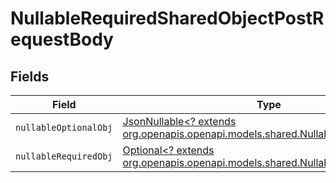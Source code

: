 # NullableRequiredSharedObjectPostRequestBody


## Fields

| Field                                                                                                                              | Type                                                                                                                               | Required                                                                                                                           | Description                                                                                                                        | Example                                                                                                                            |
| ---------------------------------------------------------------------------------------------------------------------------------- | ---------------------------------------------------------------------------------------------------------------------------------- | ---------------------------------------------------------------------------------------------------------------------------------- | ---------------------------------------------------------------------------------------------------------------------------------- | ---------------------------------------------------------------------------------------------------------------------------------- |
| `nullableOptionalObj`                                                                                                              | [JsonNullable<? extends org.openapis.openapi.models.shared.NullableOptionalObject>](../../models/shared/NullableOptionalObject.md) | :heavy_minus_sign:                                                                                                                 | N/A                                                                                                                                |                                                                                                                                    |
| `nullableRequiredObj`                                                                                                              | [Optional<? extends org.openapis.openapi.models.shared.NullableObject>](../../models/shared/NullableObject.md)                     | :heavy_check_mark:                                                                                                                 | N/A                                                                                                                                | <nil>                                                                                                                              |